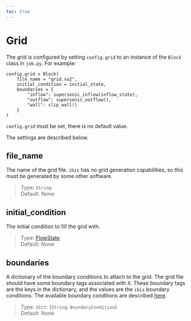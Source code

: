 ```yaml
---
toc: true
---
```

# Grid
The grid is configured by setting `config.grid` to an instance of the `Block` class in `job.py`.
For example:
```
config.grid = Block(
    file_name = "grid.su2",
    initial_condition = initial_state,
    boundaries = {
        "inflow": supersonic_inflow(inflow_state),
        "outflow": supersonic_outflow(),
        "wall": slip_wall()
    }
)
```

`config.grid` must be set, there is no default value.

The settings are described below.

## file_name
The name of the grid file.
`ibis` has no grid generation capabilities, so this must be generated by some other software.
> Type: `String`\
> Default: None

## initial_condition
The initial condition to fill the grid with.
> Type: [FlowState](gas_model#flowstate)\
> Default: None

## boundaries
A dictionary of the boundary conditions to attach to the grid.
The grid file should have some boundary tags associated with it.
These boundary tags are the keys in the dictionary, and the values are the `ibis` boundary conditions.
The available boundary conditions are described [here](boundary_conditions).
> Type: `dict`: {`String`: `BoundaryCondition`}\
> Default: None

